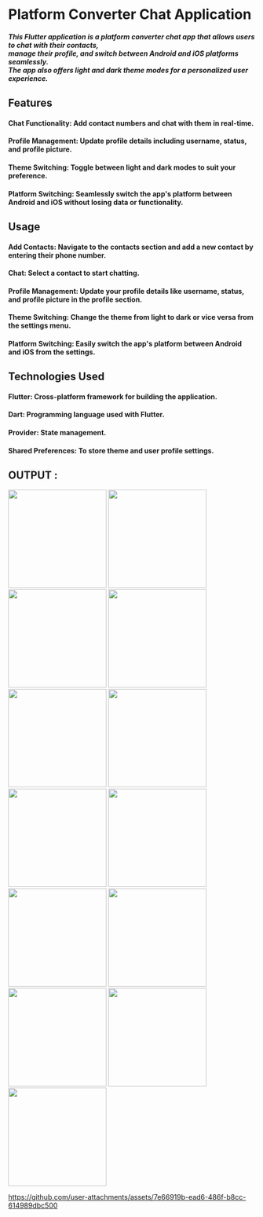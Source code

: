 # Platform Converter Chat Application
##### This Flutter application is a platform converter chat app that allows users to chat with their contacts, <br> manage their profile, and switch between Android and iOS platforms seamlessly. <br>The app also offers light and dark theme modes for a personalized user experience.


## Features
#### Chat Functionality: Add contact numbers and chat with them in real-time.
#### Profile Management: Update profile details including username, status, and profile picture.
#### Theme Switching: Toggle between light and dark modes to suit your preference.
#### Platform Switching: Seamlessly switch the app's platform between Android and iOS without losing data or functionality.


## Usage
#### Add Contacts: Navigate to the contacts section and add a new contact by entering their phone number.
#### Chat: Select a contact to start chatting.
#### Profile Management: Update your profile details like username, status, and profile picture in the profile section.
#### Theme Switching: Change the theme from light to dark or vice versa from the settings menu.
#### Platform Switching: Easily switch the app's platform between Android and iOS from the settings.


## Technologies Used
#### Flutter: Cross-platform framework for building the application.
#### Dart: Programming language used with Flutter.
#### Provider: State management.
#### Shared Preferences: To store theme and user profile settings.

## OUTPUT : 

<img src = "https://github.com/user-attachments/assets/e92eddeb-e0a7-4634-aecd-5df2da201ec1" width = "200">
<img src = "https://github.com/user-attachments/assets/bd69997c-14a8-4546-a673-1a1cc42e5552" width = "200">
<img src = "https://github.com/user-attachments/assets/82543a00-c96a-422e-87a0-d3bd314b53ca" width = "200">
<img src = "https://github.com/user-attachments/assets/530c9f57-79f1-418d-bd3b-38ec2675c26c" width = "200">
<img src = "https://github.com/user-attachments/assets/49afe456-ee25-4438-b5d0-a0dab5d56ab7" width = "200">
<img src = "https://github.com/user-attachments/assets/2757f3c4-4e2e-4774-8905-7a7991aa30c1" width = "200">
<img src = "https://github.com/user-attachments/assets/4194d65c-b785-4410-8235-dd6a5a8a5ebd" width = "200">
<img src = "https://github.com/user-attachments/assets/81048351-138b-4e91-a6c8-478bcdd00e21" width = "200">
<img src = "https://github.com/user-attachments/assets/0e9e004a-d2d3-4130-997b-f90d9e5e57c6" width = "200">
<img src = "https://github.com/user-attachments/assets/da71eea4-f299-4d4a-ae3c-df2424750250" width = "200">
<img src = "https://github.com/user-attachments/assets/bfda74f0-fa8b-42cd-9065-1bb38f42390c" width = "200">
<img src = "https://github.com/user-attachments/assets/ce5de201-4b0d-4e26-9137-d0bec64fe824" width = "200">
<img src = "https://github.com/user-attachments/assets/04709984-e860-4709-ade6-3651d8be45f8" width = "200">

https://github.com/user-attachments/assets/7e66919b-ead6-486f-b8cc-614989dbc500


